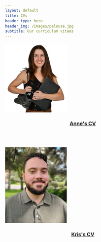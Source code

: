 ```yaml
---
layout: default
title: CVs
header_type: hero
header_img: /images/palouse.jpg
subtitle: Our curriculum vitaes
---
```

<img src="/images/Pisor_early_career_small.png" alt="Anne Pisor" width="200"/>
<h3 style="text-align: center;">
    <a href="{{ https://www.dropbox.com/s/6t0x0p191n1ei6t/Pisor_CV.pdf }}">Anne's CV
    </a>
</h3>
<br />
<br />
<br />
<img src="/images/kris_smith.jpg" alt="Kris Smith" width="200"/>
<h3 style="text-align: center;">
    <a href="{{ https://drive.google.com/uc?id=142UbieWK1k64QD0OrM4j9_MA7wlvwSbz }}">Kris's CV
    </a>
</h3>
